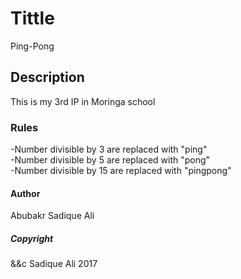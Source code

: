 # Tittle  
Ping-Pong  
## Description  
This is my 3rd IP in Moringa school  
### Rules  
-Number divisible by 3 are replaced with "ping"  
-Number divisible by 5 are replaced with "pong"  
-Number divisible by 15 are replaced with "pingpong"  
#### Author  
Abubakr Sadique Ali  
##### Copyright  
&&c Sadique Ali 2017  
